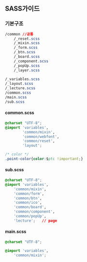 ## SASS가이드

### 기본구조

```css
/common //공통
    /_reset.scss
    /_mixin.scss
    /_form.scss
    /_btn.scss
    /_board.scss
    /_component.scss
    /_popUp.scss
    /_layer.scss	
    
/_variables.scss
/_layout.scss
/_lecture.scss
/common.scss
/main.scss
/sub.scss
```



#### common.scss

```css
@charset "UTF-8";
@import 'variables',
		'common/mixin',
		'common/webfont',
		'common/reset',
		'layout';

/* color */
.point-color{color:$ptc !important;}
```



#### sub.scss

```css
@charset "UTF-8";
@import 'variables',
    'common/mixin',
    'common/form',
    'common/btn',
    'common/ico',
    'common/board',
    'common/component',
    'common/popUp',
    'lecture';   // page
```



#### main.scss

```css
@charset "UTF-8";

@import 'variables',
    'common/mixin';
```

